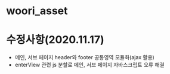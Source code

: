 # woori_asset

# 수정사항(2020.11.17)

- 메인, 서브 페이지 header와 footer 공통영역 모듈화(ajax 활용)
- enterView 관련 js 분할로 메인, 서브 페이지 자바스크립트 오류 해결
